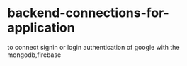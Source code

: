 # backend-connections-for-application
to connect signin or login authentication of google with the mongodb,firebase
